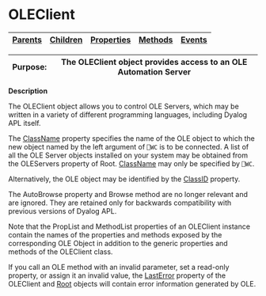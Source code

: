 




<h1 class="heading"><span class="name">OLEClient</span></h1>

| [Parents](../ParentLists/OLEClient.htm) | [Children](../ChildLists/OLEClient.htm) | [Properties](../PropLists/OLEClient.htm) | [Methods](../MethodLists/OLEClient.htm) | [Events](../EventLists/OLEClient.htm) |
| --- | --- | --- | --- | ---  |


| Purpose: | The OLEClient object provides access to an OLE Automation Server |
| --- | ---  |


**Description**


The OLEClient object allows you to control OLE Servers, which may be written
in a variety of different programming languages, including Dyalog APL itself.



The [ClassName](../a-z/classname.md) property specifies the
name of the OLE object to which the new object named by the left argument of `⎕WC` is to be connected. A list of all the OLE Server objects installed on your
system may be obtained from the OLEServers property of Root. [ClassName](../a-z/classname.md) may only be specified by `⎕WC`.


Alternatively, the OLE object may be identified by the [ClassID](../a-z/classid.md) property.


The AutoBrowse property and Browse method are no longer relevant and are
ignored. They are retained only for backwards compatibility with previous
versions of Dyalog APL.


Note that the PropList and MethodList properties of an OLEClient instance
contain the names of the properties and methods exposed by the corresponding OLE
Object in addition to the generic properties and methods of the OLEClient class.


If you call an OLE method with an invalid parameter, set a read-only
property, or assign it an invalid value, the [LastError](../a-z/lasterror.md) property of the OLEClient and [Root](../a-z/root.md) objects will
contain error information generated by OLE.


